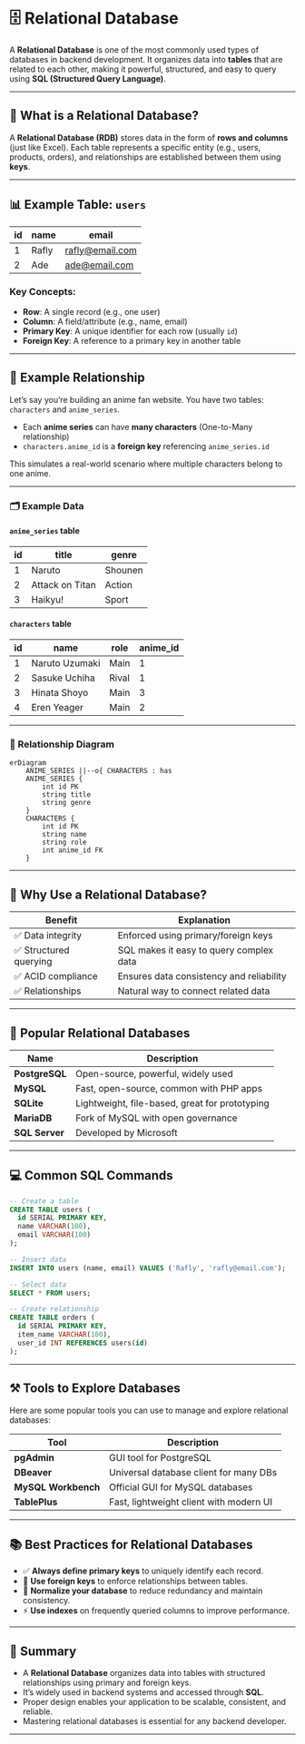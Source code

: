 # 🗄️ Relational Database

A **Relational Database** is one of the most commonly used types of databases in backend development. It organizes data into **tables** that are related to each other, making it powerful, structured, and easy to query using **SQL (Structured Query Language)**.

---

## 📖 What is a Relational Database?

A **Relational Database (RDB)** stores data in the form of **rows and columns** (just like Excel). Each table represents a specific entity (e.g., users, products, orders), and relationships are established between them using **keys**.

---

## 📊 Example Table: `users`

| id  | name  | email           |
| --- | ----- | --------------- |
| 1   | Rafly | rafly@email.com |
| 2   | Ade   | ade@email.com   |

### Key Concepts:

- **Row**: A single record (e.g., one user)
- **Column**: A field/attribute (e.g., name, email)
- **Primary Key**: A unique identifier for each row (usually `id`)
- **Foreign Key**: A reference to a primary key in another table

---

## 🔗 Example Relationship

Let’s say you’re building an anime fan website. You have two tables: `characters` and `anime_series`.

- Each **anime series** can have **many characters** (One-to-Many relationship)
- `characters.anime_id` is a **foreign key** referencing `anime_series.id`

This simulates a real-world scenario where multiple characters belong to one anime.

---

### 🗂️ Example Data

#### `anime_series` table

| id  | title           | genre   |
| --- | --------------- | ------- |
| 1   | Naruto          | Shounen |
| 2   | Attack on Titan | Action  |
| 3   | Haikyu!         | Sport   |

#### `characters` table

| id  | name           | role  | anime_id |
| --- | -------------- | ----- | -------- |
| 1   | Naruto Uzumaki | Main  | 1        |
| 2   | Sasuke Uchiha  | Rival | 1        |
| 3   | Hinata Shoyo   | Main  | 3        |
| 4   | Eren Yeager    | Main  | 2        |

---

### 🎴 Relationship Diagram

```mermaid
erDiagram
    ANIME_SERIES ||--o{ CHARACTERS : has
    ANIME_SERIES {
        int id PK
        string title
        string genre
    }
    CHARACTERS {
        int id PK
        string name
        string role
        int anime_id FK
    }
```

---

## 🧠 Why Use a Relational Database?

| Benefit                | Explanation                              |
| ---------------------- | ---------------------------------------- |
| ✅ Data integrity      | Enforced using primary/foreign keys      |
| ✅ Structured querying | SQL makes it easy to query complex data  |
| ✅ ACID compliance     | Ensures data consistency and reliability |
| ✅ Relationships       | Natural way to connect related data      |

---

## 🧪 Popular Relational Databases

| Name           | Description                                    |
| -------------- | ---------------------------------------------- |
| **PostgreSQL** | Open-source, powerful, widely used             |
| **MySQL**      | Fast, open-source, common with PHP apps        |
| **SQLite**     | Lightweight, file-based, great for prototyping |
| **MariaDB**    | Fork of MySQL with open governance             |
| **SQL Server** | Developed by Microsoft                         |

---

## 💻 Common SQL Commands

```sql
-- Create a table
CREATE TABLE users (
  id SERIAL PRIMARY KEY,
  name VARCHAR(100),
  email VARCHAR(100)
);

-- Insert data
INSERT INTO users (name, email) VALUES ('Rafly', 'rafly@email.com');

-- Select data
SELECT * FROM users;

-- Create relationship
CREATE TABLE orders (
  id SERIAL PRIMARY KEY,
  item_name VARCHAR(100),
  user_id INT REFERENCES users(id)
);
```

---

## ⚒️ Tools to Explore Databases

Here are some popular tools you can use to manage and explore relational databases:

| Tool                | Description                             |
| ------------------- | --------------------------------------- |
| **pgAdmin**         | GUI tool for PostgreSQL                 |
| **DBeaver**         | Universal database client for many DBs  |
| **MySQL Workbench** | Official GUI for MySQL databases        |
| **TablePlus**       | Fast, lightweight client with modern UI |

---

## 📚 Best Practices for Relational Databases

- ✅ **Always define primary keys** to uniquely identify each record.
- 🔗 **Use foreign keys** to enforce relationships between tables.
- 🧹 **Normalize your database** to reduce redundancy and maintain consistency.
- ⚡ **Use indexes** on frequently queried columns to improve performance.

---

## 🧠 Summary

- A **Relational Database** organizes data into tables with structured relationships using primary and foreign keys.
- It’s widely used in backend systems and accessed through **SQL**.
- Proper design enables your application to be scalable, consistent, and reliable.
- Mastering relational databases is essential for any backend developer.

---
